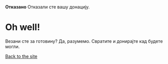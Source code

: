 <!--
.. title: Отказана донација
.. slug: donation-cancelled
.. date: 2014-11-04 22:23:23
.. tags: 
.. link: 
.. description:
-->

<style>
img.centered {
    display: block;
    margin-left: auto;
    margin-right: auto }
</style>

<div class="alert alert-error"><strong>Отказано</strong> Отказали сте вашу донацију.</div>

<div class="bs-component">
    <div class="jumbotron">
        <h1>Oh well!</h1>
        <p>Везани сте за готовину? Да, разумемо. Свратите и донирајте кад будете могли.</p>
        <a href="/" class="btn btn-primary btn-lg">Back to the site</a>
        </p>
    </div>
</div>
